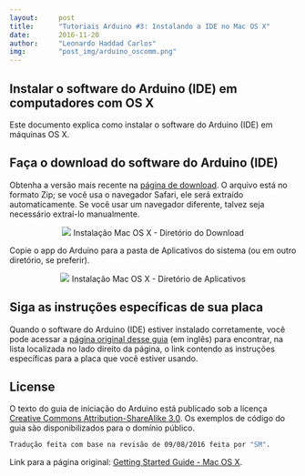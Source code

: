 ```yaml
---
layout:     post
title:      "Tutoriais Arduino #3: Instalando a IDE no Mac OS X"
date:       2016-11-20
author:     "Leonardo Haddad Carlos"
img:        "post_img/arduino_oscomm.png"
---
```


## Instalar o software do Arduino (IDE) em computadores com OS X

Este documento explica como instalar o software do Arduino (IDE) em máquinas OS X.

## Faça o download do software do Arduino (IDE)

Obtenha a versão mais recente na [página de download][downloadpage]. O arquivo está no formato Zip; se você usa o navegador Safari, ele será extraído automaticamente. Se você usar um navegador diferente, talvez seja necessário extraí-lo manualmente.

<p style="text-align: center;">
    <img src="{{ site.baseurl }}/post_img/arduinotutorials/mac_download.jpg" style="margin: 0 auto; max-height: 390px;" />
Instalação Mac OS X - Diretório do Download
</p>

Copie o app do Arduino para a pasta de Aplicativos do sistema (ou em outro diretório, se preferir).

<p style="text-align: center;">
    <img src="{{ site.baseurl }}/post_img/arduinotutorials/mac_appsfolder.jpg" style="margin: 0 auto; max-height: 390px;" />
Instalação Mac OS X - Diretório de Aplicativos
</p>

## Siga as instruções específicas de sua placa

Quando o software do Arduino (IDE) estiver instalado corretamente, você pode acessar a [página original desse guia][guidehome] (em inglês) para encontrar, na lista localizada no lado direito da página, o link contendo as instruções específicas para a placa que você estiver usando.

License
----

O texto do guia de iniciação do Arduino está publicado sob a licença [Creative Commons Attribution-ShareAlike 3.0][ccasa3]. Os exemplos de código do guia são disponibilizados para o domínio público.

```sh
Tradução feita com base na revisão de 09/08/2016 feita por "SM".
```

Link para a página original: [Getting Started Guide - Mac OS X][originalpage].

[//]: # (These are reference links used in the body of this note and get stripped out when the markdown processor does its job. There is no need to format nicely because it shouldn't be seen. Thanks SO - http://stackoverflow.com/questions/4823468/store-comments-in-markdown-syntax)


   [placeholder]: <>
   [originalpage]: <https://www.arduino.cc/en/Guide/MacOSX>
   [guidehome]: <https://www.arduino.cc/en/Guide/HomePage>
   [downloadpage]: <https://www.arduino.cc/en/Main/Software>
   [ccasa3]: <https://creativecommons.org/licenses/by-sa/3.0>
   [arduino]: <https://www.arduino.cc>
